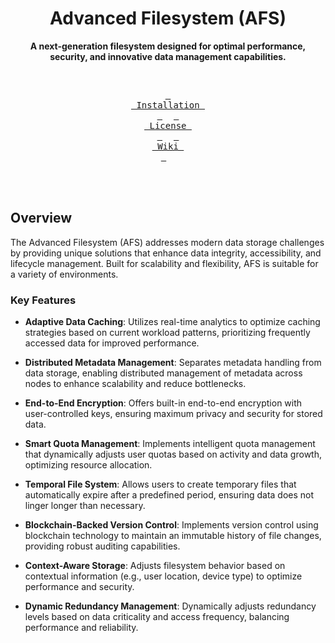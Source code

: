 <div align = center>
  
  <h1> Advanced Filesystem (AFS) </h1>
  
  **A next-generation filesystem designed for optimal performance, security, and innovative data management capabilities.**

  
</div>

<div align="center">

<br>

  <a href="#installation"><kbd> <br> Installation <br> </kbd></a>&ensp;&ensp;
  <a href="https://github.com/vnothkumar/afs/blob/main/LICENSE"><kbd> <br> License <br> </kbd></a>&ensp;&ensp;
  <a href="https://github.com/vnothkumar/afs/wiki"><kbd> <br> Wiki <br> </kbd></a>&ensp;&ensp;

</div><br><br>

## Overview

The Advanced Filesystem (AFS) addresses modern data storage challenges by providing unique solutions that enhance data integrity, accessibility, and lifecycle management. Built for scalability and flexibility, AFS is suitable for a variety of environments.

### Key Features

- **Adaptive Data Caching**: Utilizes real-time analytics to optimize caching strategies based on current workload patterns, prioritizing frequently accessed data for improved performance.

- **Distributed Metadata Management**: Separates metadata handling from data storage, enabling distributed management of metadata across nodes to enhance scalability and reduce bottlenecks.

- **End-to-End Encryption**: Offers built-in end-to-end encryption with user-controlled keys, ensuring maximum privacy and security for stored data.

- **Smart Quota Management**: Implements intelligent quota management that dynamically adjusts user quotas based on activity and data growth, optimizing resource allocation.

- **Temporal File System**: Allows users to create temporary files that automatically expire after a predefined period, ensuring data does not linger longer than necessary.

- **Blockchain-Backed Version Control**: Implements version control using blockchain technology to maintain an immutable history of file changes, providing robust auditing capabilities.

- **Context-Aware Storage**: Adjusts filesystem behavior based on contextual information (e.g., user location, device type) to optimize performance and security.

- **Dynamic Redundancy Management**: Dynamically adjusts redundancy levels based on data criticality and access frequency, balancing performance and reliability.

